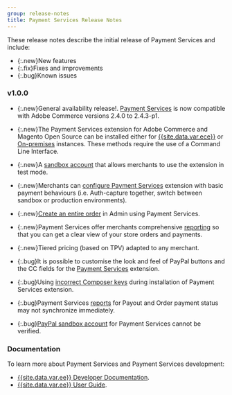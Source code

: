 ```yaml
---
group: release-notes
title: Payment Services Release Notes
---
```


These release notes describe the initial release of Payment Services and include:

*  {:.new}New features
*  {:.fix}Fixes and improvements
*  {:.bug}Known issues

### v1.0.0

*  {:.new}<!-- Issue PAY-2127 -->General availability release!. [Payment Services](https://marketplace.magento.com/) is now compatible with Adobe Commerce versions 2.4.0 to 2.4.3-p1.

*  {:.new}<!-- Issue PAY-124 -->The Payment Services extension for Adobe Commerce and Magento Open Source can be installed either for [{{site.data.var.ece}}](https://devdocs-beta.magento.com/payment-services/install-payments.html#magento-commerce-cloud) or [On-premises](https://devdocs-beta.magento.com/payment-services/install-payments.html#on-premises) instances. These methods require the use of a Command Line Interface.

*  {:.new}<!-- Issue PAY-1986 -->A [sandbox account](https://docs-beta.magento.com/user-guide/payment-services/onboard-payments.html#enable-sandbox-testing) that allows merchants to use the extension in test mode.

*  {:.new}<!-- Issue PAY-666 -->Merchants can [configure Payment Services](https://docs-beta.magento.com/user-guide/payment-services/configure-payments.html) extension with basic payment behaviours (i.e. Auth-capture together, switch between sandbox or production environments).

*  {:.new}<!-- Issue PAY-780 -->[Create an entire order](https://docs-beta.magento.com/user-guide/payment-services/order-admin-payments.html) in Admin using Payment Services.

*  {:.new}<!-- Issue PAY-1856 -->Payment Services offer merchants comprehensive [reporting](https://docs-beta.magento.com/user-guide/payment-services/financial-reporting.html) so that you can get a clear view of your store orders and payments.

*  {:.new}<!-- Issue PAY-311 -->Tiered pricing (based on TPV) adapted to any merchant.

*  {:.bug}<!-- Issue PAY-1443 -->It is possible to customise the look and feel of PayPal buttons and the CC fields for the [Payment Services](https://devdocs-beta.magento.com/payment-services/customize-buttons-messaging.html) extension.

*  {:.bug}<!-- Issue PAY-2473 -->Using [incorrect Composer keys](https://support.magento.com/hc/en-us/articles/4406603542541) during installation of Payment Services extension.

*  {:.bug}<!-- Issue PAY-2474 -->Payment Services [reports](https://support.magento.com/hc/en-us/articles/4406114741517) for Payout and Order payment status may not synchronize immediately.

*  {:.bug}<!-- Issue PAY-2475 -->[PayPal sandbox account](https://support.magento.com/hc/en-us/articles/4406954952461) for Payment Services cannot be verified.

### Documentation

To learn more about Payment Services and Payment Services development:

*  [{{site.data.var.ee}} Developer Documentation]({{page.baseurl}}/payment-services/index.html).
*  [{{site.data.var.ee}} User Guide](https://docs.magento.com/user-guide/payment-services/index.html).
